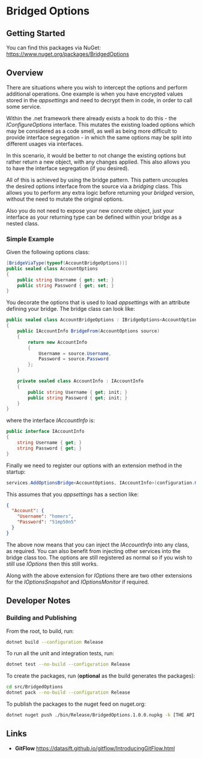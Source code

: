 # Bridged Options

## Getting Started

You can find this packages via NuGet: https://www.nuget.org/packages/BridgedOptions

## Overview

There are situations where you wish to intercept the options and perform additional operations. One example is when you have encrypted values stored 
in the _appsettings_ and need to decrypt them in code, in order to call some service.

Within the .net framework there already exists a hook to do this - the _IConfigureOptions_ interface. This mutates the existing loaded options which 
may be considered as a code smell, as well as being more difficult to provide interface segregation - in which the same options may be split into different usages via interfaces.

In this scenario, it would be better to not change the existing options but rather return a new object, with any changes applied. This also allows you to have 
the interface segregation (if you desired).

All of this is achieved by using the bridge pattern. This pattern uncouples the desired options interface from the source via a _bridging_ class. This allows you to perform 
any extra logic before returning your _bridged_ version, without the need to mutate the original options.

Also you do not need to expose your new concrete object, just your interface as your returning type can be defined within your bridge as a nested class.

### Simple Example

Given the following options class:

```c#
[BridgeViaType(typeof(AccountBridgeOptions))]
public sealed class AccountOptions
{
    public string Username { get; set; }
    public string Password { get; set; }
}
```

You decorate the options that is used to load _appsettings_ with an attribute defining your bridge. The bridge class can look like:

```c#
public sealed class AccountBridgeOptions : IBridgeOptions<AccountOptions, IAccountInfo>
{
    public IAccountInfo BridgeFrom(AccountOptions source)
    {
        return new AccountInfo
        {
            Username = source.Username,
            Password = source.Password
        };
    }

    private sealed class AccountInfo : IAccountInfo
    {
        public string Username { get; init; }
        public string Password { get; init; }
    }
}
```

where the interface _IAccountInfo_ is:

```c#
public interface IAccountInfo
{
    string Username { get; }
    string Password { get; }
}
```

Finally we need to register our options with an extension method in the startup:

```c#
services.AddOptionsBridge<AccountOptions, IAccountInfo>(configuration.GetSection("Account"));
```

This assumes that you _appsettings_ has a section like:

```json
{
  "Account": {
    "Username": "homers",
    "Password": "51mp50n5"
  }
}
```

The above now means that you can inject the _IAccountInfo_ into any class, as required. You can also benefit from injecting other services into 
the bridge class too. The options are still registered as normal so if you wish to still use _IOptions<T>_ then this still works.

Along with the above extension for _IOptions_ there are two other extensions for the _IOptionsSnapshot<T>_ and _IOptionsMonitor<T>_ if required.

## Developer Notes

### Building and Publishing

From the root, to build, run:

```bash
dotnet build --configuration Release
```

To run all the unit and integration tests, run:

```bash
dotnet test --no-build --configuration Release
```

To create the packages, run (**optional** as the build generates the packages):
 
```bash
cd src/BridgedOptions
dotnet pack --no-build --configuration Release
```

To publish the packages to the nuget feed on nuget.org:

```bash
dotnet nuget push ./bin/Release/BridgedOptions.1.0.0.nupkg -k [THE API KEY] -s https://api.nuget.org/v3/index.json
```

## Links

* **GitFlow** https://datasift.github.io/gitflow/IntroducingGitFlow.html
